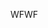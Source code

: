 <span data-ttu-id="1f02c-101">WF</span><span class="sxs-lookup"><span data-stu-id="1f02c-101">WF</span></span>